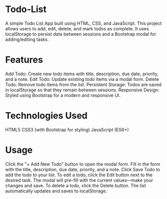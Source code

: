 # Todo-List
A simple Todo List App built using HTML, CSS, and JavaScript. This project allows users to add, edit, delete, and mark todos as complete. It uses localStorage to persist data between sessions and a Bootstrap modal for adding/editing tasks.

# Features
Add Todo: Create new todo items with title, description, due date, priority, and a note.
Edit Todo: Update existing todo items via a modal form.
Delete Todo: Remove todo items from the list.
Persistent Storage: Todos are saved in localStorage so that they remain between sessions.
Responsive Design: Styled using Bootstrap for a modern and responsive UI.

# Technologies Used

HTML5
CSS3 (with Bootstrap for styling)
JavaScript (ES6+)

# Usage
Click the "+ Add New Todo" button to open the modal form.
Fill in the form with the title, description, due date, priority, and a note.
Click Save Todo to add the todo to your list.
To edit a todo, click the Edit button next to the desired task. The modal will pre-fill with the current values—make your changes and save.
To delete a todo, click the Delete button.
The list automatically updates and saves to localStorage.
